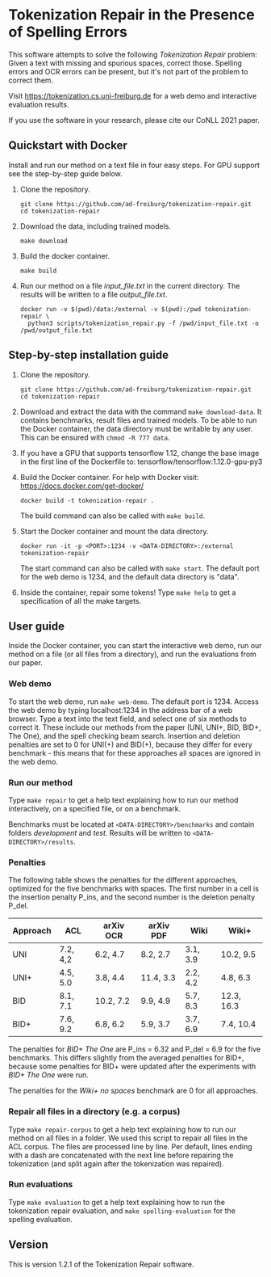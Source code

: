 # Tokenization Repair in the Presence of Spelling Errors

This software attempts to solve the following *Tokenization Repair* problem:
Given a text with missing and spurious spaces, correct those.
Spelling errors and OCR errors can be present, but it's not part of the problem to correct them.

Visit https://tokenization.cs.uni-freiburg.de for a web demo and interactive evaluation results.

If you use the software in your research, please cite our CoNLL 2021 paper.

## Quickstart with Docker

Install and run our method on a text file in four easy steps.
For GPU support see the step-by-step guide below.

1. Clone the repository.

       git clone https://github.com/ad-freiburg/tokenization-repair.git
       cd tokenization-repair

2. Download the data, including trained models.

       make download

3. Build the docker container.

       make build

4. Run our method on a file *input_file.txt* in the current directory. 
   The results will be written to a file *output_file.txt*.

       docker run -v $(pwd)/data:/external -v $(pwd):/pwd tokenization-repair \
         python3 scripts/tokenization_repair.py -f /pwd/input_file.txt -o /pwd/output_file.txt

## Step-by-step installation guide ##

1. Clone the repository.
   
       git clone https://github.com/ad-freiburg/tokenization-repair.git
       cd tokenization-repair

3. Download and extract the data with the command `make download-data`.
   It contains benchmarks, result files and trained models.
   To be able to run the Docker container, the data directory must be writable by any user.
   This can be ensured with `chmod -R 777 data`.

4. If you have a GPU that supports tensorflow 1.12, change the base image in the first line of the Dockerfile to:
    tensorflow/tensorflow:1.12.0-gpu-py3

5. Build the Docker container. For help with Docker visit: https://docs.docker.com/get-docker/

       docker build -t tokenization-repair .
    
    The build command can also be called with `make build`.

6. Start the Docker container and mount the data directory.

       docker run -it -p <PORT>:1234 -v <DATA-DIRECTORY>:/external tokenization-repair
    
    The start command can also be called with `make start`.
    The default port for the web demo is 1234,
    and the default data directory is "data".

7. Inside the container, repair some tokens!
   Type `make help` to get a specification of all the make targets.

## User guide

Inside the Docker container, you can start the interactive web demo,
run our method on a file (or all files from a directory), 
and run the evaluations from our paper.

### Web demo

To start the web demo, run `make web-demo`.
The default port is 1234.
Access the web demo by typing localhost:1234 in the address bar of a web browser.
Type a text into the text field, and select one of six methods to correct it.
These include our methods from the paper (UNI, UNI+, BID, BID+, The One),
and the spell checking beam search.
Insertion and deletion penalties are set to 0 for UNI(+) and BID(+),
because they differ for every benchmark - this means that for these approaches
all spaces are ignored in the web demo.

### Run our method

Type `make repair` to get a help text explaining how to run our method interactively, on a specified file, or on a benchmark.

Benchmarks must be located at `<DATA-DIRECTORY>/benchmarks` and contain folders *development* and *test*.
Results will be written to `<DATA-DIRECTORY>/results`.

### Penalties

The following table shows the penalties for the different approaches, optimized for the five benchmarks with spaces.
The first number in a cell is the insertion penalty P_ins,
and the second number is the deletion penalty P_del.

| Approach | ACL | arXiv OCR | arXiv PDF | Wiki | Wiki+ |
| --- | --- | --- | --- | --- | --- |
| UNI | 7.2, 4,2 | 6.2, 4.7 | 8.2, 2.7 | 3.1, 3.9 | 10.2, 9.5 |
| UNI+ | 4.5, 5.0 | 3.8, 4.4 | 11.4, 3.3 | 2.2, 4.2 | 4.8, 6.3 |
| BID | 8.1, 7.1 | 10.2, 7.2 | 9.9, 4.9 | 5.7, 8.3 | 12.3, 16.3 |
| BID+ | 7.6, 9.2 | 6.8, 6.2 | 5.9, 3.7 | 3.7, 6.9 | 7.4, 10.4 |

The penalties for *BID+ The One* are P_ins = 6.32 and P_del = 6.9 for the five benchmarks.
This differs slightly from the averaged penalties for BID+,
because some penalties for BID+ were updated after the experiments with *BID+ The One* were run.

The penalties for the *Wiki+ no spaces* benchmark are 0 for all approaches.

### Repair all files in a directory (e.g. a corpus)

Type `make repair-corpus` to get a help text explaining how to run our method on all files in a folder.
We used this script to repair all files in the ACL corpus.
The files are processed line by line.
Per default, lines ending with a dash are concatenated with the next line before repairing the tokenization
(and split again after the tokenization was repaired).

### Run evaluations

Type `make evaluation` to get a help text explaining how to run the tokenization repair evaluation,
and `make spelling-evaluation` for the spelling evaluation.

## Version

This is version 1.2.1 of the Tokenization Repair software.